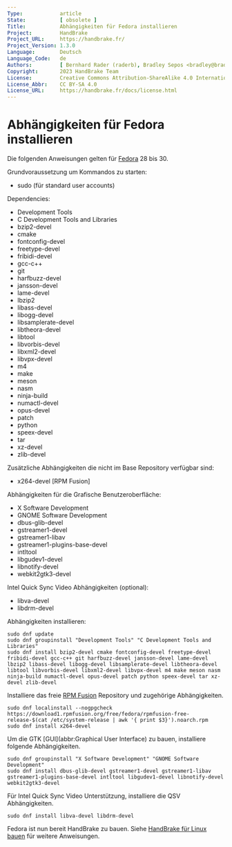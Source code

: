 ```yaml
---
Type:            article
State:           [ obsolete ]
Title:           Abhängigkeiten für Fedora installieren
Project:         HandBrake
Project_URL:     https://handbrake.fr/
Project_Version: 1.3.0
Language:        Deutsch
Language_Code:   de
Authors:         [ Bernhard Rader (raderb), Bradley Sepos <bradley@bradleysepos.com> (BradleyS) ]
Copyright:       2023 HandBrake Team
License:         Creative Commons Attribution-ShareAlike 4.0 International
License_Abbr:    CC BY-SA 4.0
License_URL:     https://handbrake.fr/docs/license.html
---
```


Abhängigkeiten für Fedora installieren
=================================

Die folgenden Anweisungen gelten für [Fedora](https://getfedora.org) 28 bis 30.

Grundvoraussetzung um Kommandos zu starten:

- sudo (für standard user accounts)

Dependencies:

- Development Tools
- C Development Tools and Libraries
- bzip2-devel
- cmake
- fontconfig-devel
- freetype-devel
- fribidi-devel
- gcc-c++
- git
- harfbuzz-devel
- jansson-devel
- lame-devel
- lbzip2
- libass-devel
- libogg-devel
- libsamplerate-devel
- libtheora-devel
- libtool
- libvorbis-devel
- libxml2-devel
- libvpx-devel
- m4
- make
- meson
- nasm
- ninja-build
- numactl-devel
- opus-devel
- patch
- python
- speex-devel
- tar
- xz-devel
- zlib-devel

Zusätzliche Abhängigkeiten die nicht im Base Repository verfügbar sind:

- x264-devel [RPM Fusion]

Abhängigkeiten für die Grafische Benutzeroberfläche:

- X Software Development
- GNOME Software Development
- dbus-glib-devel
- gstreamer1-devel
- gstreamer1-libav
- gstreamer1-plugins-base-devel
- intltool
- libgudev1-devel
- libnotify-devel
- webkit2gtk3-devel

Intel Quick Sync Video Abhängigkeiten (optional):

- libva-devel
- libdrm-devel

Abhängigkeiten installieren:

    sudo dnf update
    sudo dnf groupinstall "Development Tools" "C Development Tools and Libraries"
    sudo dnf install bzip2-devel cmake fontconfig-devel freetype-devel fribidi-devel gcc-c++ git harfbuzz-devel jansson-devel lame-devel lbzip2 libass-devel libogg-devel libsamplerate-devel libtheora-devel libtool libvorbis-devel libxml2-devel libvpx-devel m4 make meson nasm ninja-build numactl-devel opus-devel patch python speex-devel tar xz-devel zlib-devel
 
Installiere das freie [RPM Fusion](http://rpmfusion.org) Repository und zugehörige Abhängigkeiten.

    sudo dnf localinstall --nogpgcheck https://download1.rpmfusion.org/free/fedora/rpmfusion-free-release-$(cat /etc/system-release | awk '{ print $3}').noarch.rpm
    sudo dnf install x264-devel

Um die GTK [GUI](abbr:Graphical User Interface) zu bauen, installiere folgende Abhängigkeiten.

    sudo dnf groupinstall "X Software Development" "GNOME Software Development"
    sudo dnf install dbus-glib-devel gstreamer1-devel gstreamer1-libav gstreamer1-plugins-base-devel intltool libgudev1-devel libnotify-devel webkit2gtk3-devel

Für Intel Quick Sync Video Unterstützung, installiere die QSV Abhängigkeiten.

    sudo dnf install libva-devel libdrm-devel

Fedora ist nun bereit HandBrake zu bauen. Siehe [HandBrake für Linux bauen](build-linux.html) für weitere Anweisungen.
